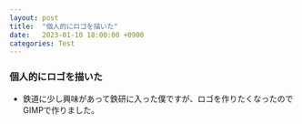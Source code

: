 ```yaml
---
layout: post
title:  "個人的にロゴを描いた"
date:   2023-01-10 18:00:00 +0900
categories: Test
---
```


### 個人的にロゴを描いた
- 鉄道に少し興味があって鉄研に入った僕ですが、ロゴを作りたくなったのでGIMPで作りました。
